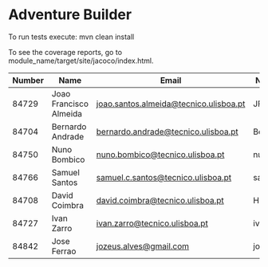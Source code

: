 # Adventure Builder

To run tests execute: mvn clean install

To see the coverage reports, go to module_name/target/site/jacoco/index.html.


|   Number   |          Name           |            Email                       |   Name GitHUb  | Grupo |     Módulos    |
| ---------- | ----------------------- | -------------------------------------- | ---------------| ----- | -------------- |     
|   84729    | Joao Francisco Almeida  | joao.santos.almeida@tecnico.ulisboa.pt |   JFMSAlmeida  |   4   | Broker, Car    |
|   84704    |     Bernardo Andrade    | bernardo.andrade@tecnico.ulisboa.pt    |    Berhart     |   4   | Hotel, Tax     |
|   84750    |     Nuno Bombico        | nuno.bombico@tecnico.ulisboa.pt        |  nunoBombico1  |   4   | Hotel, Tax     |
|   84766    |     Samuel Santos       | samuel.c.santos@tecnico.ulisboa.pt     |  santos-samuel |   4   | Hotel, Tax     |
|   84708    |     David Coimbra       | david.coimbra@tecnico.ulisboa.pt       |  HiveMindize   |   4   | Broker, Car    |    
|   84727    |     Ivan Zarro          | ivan.zarro@tecnico.ulisboa.pt          |   ivancivel    |   4   | Broker, Car    |
|   84842    | 	   Jose Ferrao	       | jozeus.alves@gmail.com                 |   jozeus	     |   4   | Hotel, Tax     |
